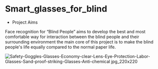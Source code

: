 # Smart_glasses_for_blind

- Project Aims

Face recognition for “Blind People” aims to develop the best and most comfortable way for interaction between the blind people and their surrounding environment the main core of this project is to make the blind people's life equally compared to the normal paper life.



![Safety-Goggles-Glasses-Economy-clear-Lens-Eye-Protection-Labor-Glasses-Sand-proof-striking-Glasses-Anti-chemical jpg_220x220](https://user-images.githubusercontent.com/37952915/59863466-0d06e580-9385-11e9-9368-8cb92e25b48d.jpg)

